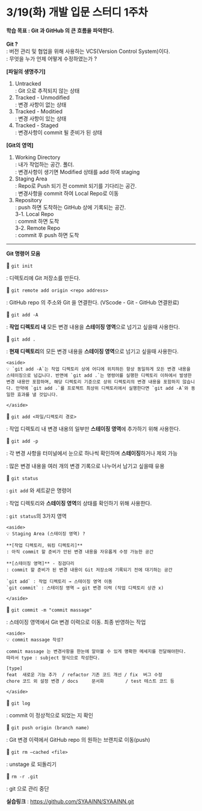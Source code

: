 # 3/19(화) 개발 입문 스터디 1주차

#### 학습 목표 : Git 과 GitHub 의 큰 흐름을 파악한다.

**Git ?**  
: 버전 관리 및 협업을 위해 사용하는 VCS(Version Control System)이다.  
: 무엇을 누가 언제 어떻게 수정하였는가 ?

**[파일의 생명주기]**

1. Untracked  
   : Git 으로 추적되지 않는 상태
2. Tracked - Unmodified  
   : 변경 사항이 없는 상태
3. Tracked - Moditied  
   : 변경 사항이 있는 상태
4. Tracked - Staged  
   : 변경사항이 commit 될 준비가 된 상태

**[Git의 영역]**

1. Working Directory  
   : 내가 작업하는 공간. 폴더.  
   : 변경사항이 생기면 Modified 상태를 add 하여 staging
2. Staging Area  
   : Repo로 Push 되기 전 commit 되기를 기다리는 공간.  
   : 변경사항을 commit 하여 Local Repo로 이동
3. Repository  
   : push 하면 도착하는 GitHub 상에 기록되는 공간.  
   3-1. Local Repo  
   : commit 하면 도착  
   3-2. Remote Repo  
   : commit 후 push 하면 도착

---

**Git 명령어 모음**

📌 `git init`

: 디렉토리에 Git 저장소를 만든다.

📌 `git remote add origin <repo address>`

: GitHub repo 의 주소와 Git 을 연결한다. (VScode - Git - GitHub 연결완료)

📌 `git add -A`

: **작업 디렉토리 내** 모든 변경 내용을 **스테이징 영역**으로 넘기고 싶을때 사용한다.

📌 `git add .`

: **현재 디렉토리**의 모든 변경 내용을 **스테이징 영역**으로 넘기고 싶을때 사용한다.

    <aside>
    💡 `git add -A`는 작업 디렉토리 상에 어디에 위치하든 항상 동일하게 모든 변경 내용을 스테이징으로 넘깁니다. 반면에 `git add .`는 명령어를 실행한 디렉토리 이하에서 발생한 변경 내용만 포함하며, 해당 디렉토리 기준으로 상위 디렉토리의 변경 내용을 포함하지 않습니다. 만약에 `git add .`를 프로젝트 최상위 디렉토리에서 실행한다면 `git add -A`와 동일한 효과를 낼 것입니다.

    </aside>

📌 `git add <파일/디렉토리 경로>`

: 작업 디렉토리 내 변경 내용의 일부만 **스테이징 영역**에 추가하기 위해 사용한다.

📌 `git add -p`

: 각 변경 사항을 터미널에서 눈으로 하나씩 확인하며 **스테이징**하거나 제외 가능

: 많은 변경 내용을 여러 개의 변경 기록으로 나누어서 남기고 싶을때 유용

📌 `git status`

: `git add` 와 세트같은 명령어

: 작업 디렉토리와 **스테이징 영역**의 상태를 확인하기 위해 사용한다.

: `git status`의 3가지 영역

    <aside>
    💡 Staging Area (스테이징 영역) ?

    **[작업 디렉토리, 워킹 디렉토리]**
    : 아직 commit 할 준비가 안된 변경 내용을 자유롭게 수정 가능한 공간

    **[스테이징 영역]** - 징검다리
    : commit 할 준비가 된 변경 내용이 Git 저장소에 기록되기 전에 대기하는 공간

    `git add` : 작업 디렉토리 → 스테이징 영역 이동
    `git commit` : 스테이징 영역 → git 변경 이력 (작업 디렉토리 상관 x)

    </aside>

📌 `git commit -m "commit massage"`

: 스테이징 영역에서 Git 변경 이력으로 이동. 최종 반영하는 작업

    <aside>
    💡 commit massage 작성?

    commit massage 는 변경사항을 한눈에 알아볼 수 있게 명확한 메세지를 전달해야한다.
    따라서 type : subject 형식으로 작성한다.

    [type]
    feat  새로운 기능 추가  / refactor 기존 코드 개선 / fix  버그 수정
    chore 코드 외 설정 변경 / docs     문서화        / test 테스트 코드 등

    </aside>

📌 `git log`

: commit 이 정상적으로 되었는 지 확인

📌 `git push origin (branch name)`

: Git 변경 이력에서 GitHub repo 의 원하는 브랜치로 이동(push)

📌 `git rm —cached <file>`

: unstage 로 되돌리기

📌 `rm -r .git`

: git 으로 관리 중단

**실습링크**
: <https://github.com/SYAAINN/SYAAINN.git>
